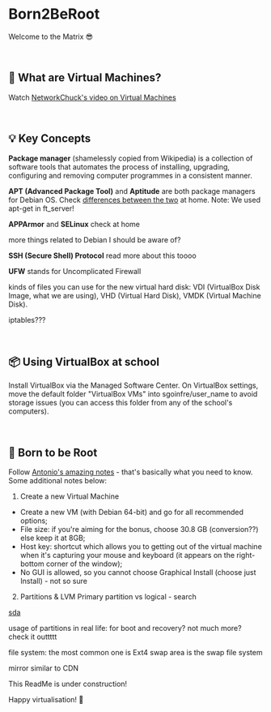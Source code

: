 # Born2BeRoot
Welcome to the Matrix 😎

<br />

## 🤔 What are Virtual Machines?
Watch [NetworkChuck's video on Virtual Machines](https://www.youtube.com/watch?v=wX75Z-4MEoM)

<br />

## 💡 Key Concepts
**Package manager** (shamelessly copied from Wikipedia) is a collection of software tools that automates the process of installing, upgrading, configuring and removing computer programmes in a consistent manner.

**APT (Advanced Package Tool)** and **Aptitude** are both package managers for Debian OS.
Check [differences between the two](https://www.tecmint.com/difference-between-apt-and-aptitude/) at home.
Note: We used apt-get in ft_server!

**APPArmor** and **SELinux** check at home

more things related to Debian I should be aware of?

**SSH (Secure Shell) Protocol** read more about this toooo 

**UFW** stands for Uncomplicated Firewall

kinds of files you can use for the new virtual hard disk: VDI (VirtualBox Disk Image, what we are using), VHD (Virtual Hard Disk), VMDK (Virtual Machine Disk).

iptables???

<br />

## 📦 Using VirtualBox at school
Install VirtualBox via the Managed Software Center.
On VirtualBox settings, move the default folder "VirtualBox VMs" into sgoinfre/user_name to avoid storage issues (you can access this folder from any of the school's computers).

<br />

## 🌱 Born to be Root
Follow [Antonio's amazing notes](https://www.notion.so/Born2BeRoot-6a10c2b772a74c20981c1c16b961b404) - that's basically what you need to know.
Some additional notes below:

1. Create a new Virtual Machine
* Create a new VM (with Debian 64-bit) and go for all recommended options;
* File size: if you're aiming for the bonus, choose 30.8 GB (conversion??) else keep it at 8GB;
* Host key: shortcut which allows you to getting out of the virtual machine when it's capturing your mouse and keyboard (it appears on the right-bottom corner of the window);
* No GUI is allowed, so you cannot choose Graphical Install (choose just Install) - not so sure

2. Partitions & LVM
Primary partition vs logical - search

[sda](https://www.tec4tric.com/linux/dev-sda-in-linux)

usage of partitions in real life: for boot and recovery? not much more? check it outtttt

file system: the most common one is Ext4
swap area is the swap file system

mirror similar to CDN

This ReadMe is under construction!

Happy virtualisation! 👻
